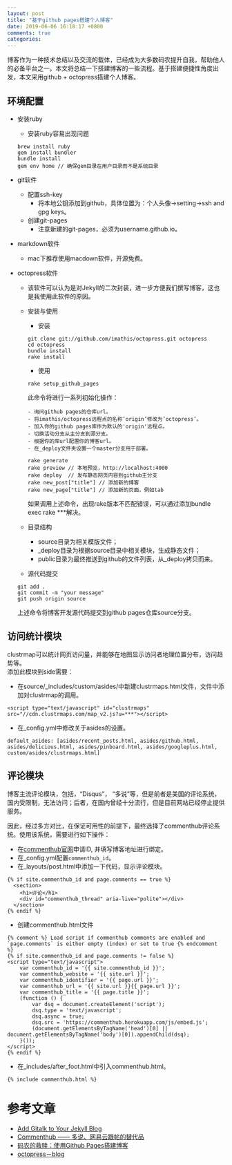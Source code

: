 ```yaml
---
layout: post
title: "基于github pages搭建个人博客"
date: 2019-06-06 16:18:17 +0800
comments: true
categories: 
---
```


博客作为一种技术总结以及交流的载体，已经成为大多数码农提升自我，帮助他人的必备平台之一。本文将总结一下搭建博客的一些流程。基于搭建便捷性角度出发，本文采用github + octopress搭建个人博客。

<!--more-->

## 环境配置
- 安装ruby
   - 安装ruby容易出现问题
   
   ```
   brew install ruby
   gem install bundler
   bundle install
   gem env home // 确保gem目录在用户目录而不是系统目录
   ```
   
- git软件
   - 配置ssh-key
      - 将本地公钥添加到github，具体位置为：个人头像->setting->ssh and gpg keys。
   - 创建git-pages
      - 注意新建的git-pages，必须为username.github.io。
- markdown软件
   - mac下推荐使用macdown软件，开源免费。
- octopress软件
   - 该软件可以认为是对Jekyll的二次封装，进一步方便我们撰写博客，这也是我使用此软件的原因。
   - 安装与使用
      - 安装
      
      ```
      git clone git://github.com/imathis/octopress.git octopress
      cd octopress
      bundle install
      rake install
      ```

      - 使用
      
      ```
      rake setup_github_pages 
      ```

      此命令将进行一系列初始化操作：
      
         - 询问github pages的仓库url。
         - 将imathis/octopress远程点的名称’origin’修改为’octopress’。
         - 加入你的github pages库作为默认的'origin'远程点。
         - 切换活动分支从主分支到源分支。
         - 根据你的库url配置你的博客url。
         - 在_deploy文件夹设置一个master分支用于部署。
      
      ```
      rake generate
      rake preview // 本地预览，http://localhost:4000
      rake deploy  // 发布静态网页内容到github主分支
      rake new_post["title"] // 添加新的博客
      rake new_page["title"] // 添加新的页面，例如tab
      ```

      如果调用上述命令，出现rake版本不匹配错误，可以通过添加bundle exec rake ***解决。
   - 目录结构
      - source目录为相关模版文件；
      - _deploy目录为根据source目录中相关模块，生成静态文件；
      - public目录为最终推送到github的文件列表，从_deploy拷贝而来。
   - 源代码提交
   
   ```
   git add .
   git commit -m "your message"
   git push origin source
   ```

   上述命令将博客开发源代码提交到github pages仓库source分支。
   
## 访问统计模块   
clustrmap可以统计网页访问量，并能够在地图显示访问者地理位置分布，访问趋势等。<br>
添加此模块到side需要：

- 在source/_includes/custom/asides/中新建clustrmaps.html文件，文件中添加对clustrmap的调用。

```
<script type="text/javascript" id="clustrmaps" src="//cdn.clustrmaps.com/map_v2.js?u=***"></script>
```

- 在_config.yml中修改关于asides的设置。

```
default_asides: [asides/recent_posts.html, asides/github.html, asides/delicious.html, asides/pinboard.html, asides/googleplus.html, custom/asides/clustrmaps.html]
```
  
## 评论模块
博客主流评论模块，包括，“Disqus”， “多说”等，但是前者是美国的评论系统，国内受限制，无法访问；后者，在国内曾经十分流行，但是目前网站已经停止提供服务。

因此，经过多方对比，在保证可用性的前提下，最终选择了commenthub评论系统。使用该系统，需要进行如下操作：

- 在[commenthub官网](https://commenthub.herokuapp.com)申请ID, 并填写博客地址进行绑定。
- 在_config.yml配置`commenthub_id`。
- 在_layouts/post.html中添加一下代码，显示评论模块。

```
{% if site.commenthub_id and page.comments == true %}
  <section>
    <h1>评论</h1>
    <div id="commenthub_thread" aria-live="polite"></div>
  </section>
{% endif %}                                                         
```

- 创建commenthub.html文件

```
{% comment %} Load script if commenthub comments are enabled and `page.comments` is either empty (index) or set to true {% endcomment %}
{% if site.commenthub_id and page.comments != false %}
<script type="text/javascript">
    var commenthub_id = '{{ site.commenthub_id }}';
    var commenthub_website = '{{ site.url }}';
    var commenthub_identifier = '{{ page.url }}';
    var commenthub_url = '{{ site.url }}{{ page.url }}';
    var commenthub_title = '{{ page.title }}';
    (function () {
        var dsq = document.createElement('script');
        dsq.type = 'text/javascript';
        dsq.async = true;
        dsq.src = 'https://commenthub.herokuapp.com/js/embed.js';
        (document.getElementsByTagName('head')[0] || document.getElementsByTagName('body')[0]).appendChild(dsq);
    }());
</script>
{% endif %}
```

- 在_includes/after_foot.html中引入commenthub.html。

```
{% include commenthub.html %} 
```

# 参考文章
- [Add Gitalk to Your Jekyll Blog](https://aerolith.ink/2018/08/25/Gitalk/)
- [Commenthub —— 多说、网易云跟帖的替代品](http://www.majiang.life/blog/octopress-and-hexo-comments-widget/)
- [码农的救赎：使用Github Pages搭建博客](http://toughcoder.net/blog/2014/10/16/blogging-like-a-hacker-with-github-pages/)
- [octopress－blog](http://wiki.11ten.net/Knowledge-Management/octopress%EF%BC%8Dblog.html)

